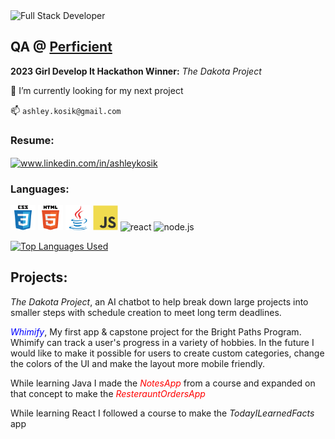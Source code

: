 <img src="https://i.ibb.co/Lh8vXvdw/Cloud-Vintage-Banner.png" alt="Full Stack Developer" width="" height=""/>

## QA @ [Perficient](https://www.perficient.com "more information on the digital consulting company") 

**2023 Girl Develop It Hackathon Winner:** <em>The Dakota Project</em>

🌱 I’m currently looking for my next project

📫 `ashley.kosik@gmail.com`</br>

### **Resume:** 
<p align="left">
<a href="https://www.linkedin.com/in/ashleykosik" target="blank"><img align="center" src="https://raw.githubusercontent.com/rahuldkjain/github-profile-readme-generator/master/src/images/icons/Social/linked-in-alt.svg" alt="www.linkedin.com/in/ashleykosik" height="30" width="40" /></a>
</p>

### **Languages:**
<p align="left">
  <img src="https://raw.githubusercontent.com/devicons/devicon/master/icons/css3/css3-original-wordmark.svg" alt="css3" width="40" height="40"/>
  <img src="https://raw.githubusercontent.com/devicons/devicon/master/icons/html5/html5-original-wordmark.svg" alt="html5" width="40" height="40"/> 
  <img src="https://raw.githubusercontent.com/devicons/devicon/master/icons/java/java-original.svg" alt="java" width="40" height="40"/>  
  <img src="https://raw.githubusercontent.com/devicons/devicon/master/icons/javascript/javascript-original.svg" alt="javascript" width="40" height="40"/> 
  <img src="https://raw.githubusercontent.com/prplx/svg-logos/refs/heads/master/svg/React.svg" alt="react" width="40" height="40"/>
  <img src="https://raw.githubusercontent.com/prplx/svg-logos/master/svg/NodeJS.svg" alt="node.js" width="40" height="40"/>
</p>

[![Top Languages Used](https://github-readme-stats.vercel.app/api/top-langs/?username=ashleykosik)](https://github.com/anuraghazra/github-readme-stats)


## **Projects:**
<em>The Dakota Project</em>, an AI chatbot to help break down large projects into smaller steps with schedule creation to meet long term deadlines.</br>

<span style="color:blue"><em>Whimify</em></span>, My first app & capstone project for the Bright Paths Program. Whimify can track a user's progress in a variety of hobbies.
In the future I would like to make it possible for users to create custom categories, change the colors of the UI and make the layout more mobile friendly. </p>

<p>While learning Java I made the <span style="color:red"><em>NotesApp</em></span> from a course and expanded on that concept to make the  <span style="color:red"><em>ResterauntOrdersApp</em></span></p>

While learning React I followed a course to make the <em>TodayILearnedFacts</em> app

<!---
ashleykosik/ashleykosik is a ✨ special ✨ repository because its `README.md` (this file) appears on your GitHub profile.
You can click the Preview link to take a look at your changes.
--->
